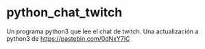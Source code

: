 # python_chat_twitch
Un programa python3 que lee el chat de twitch.
Una actualización a python3 de https://pastebin.com/0dNxY7iC

